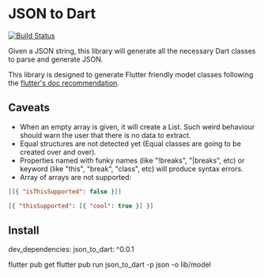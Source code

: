 # JSON to Dart

[![Build Status](https://travis-ci.org/javiercbk/json_to_dart.svg?branch=master)](https://travis-ci.org/javiercbk/json_to_dart)

Given a JSON string, this library will generate all the necessary Dart classes to parse and generate JSON.

This library is designed to generate Flutter friendly model classes following the [flutter's doc recommendation](https://flutter.io/json/#serializing-json-manually-using-dartconvert).

## Caveats

- When an empty array is given, it will create a List<Null>. Such weird behaviour should warn the user that there is no data to extract.
- Equal structures are not detected yet (Equal classes are going to be created over and over).
- Properties named with funky names (like "!breaks", "|breaks", etc) or keyword (like "this", "break", "class", etc) will produce syntax errors.
- Array of arrays are not supported:

```json
[[{ "isThisSupported": false }]]
```

```json
[{ "thisSupported": [{ "cool": true }] }]
```


## Install

dev_dependencies:
  json_to_dart: ^0.0.1

  
flutter pub get
flutter pub run json_to_dart -p json -o lib/model